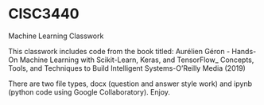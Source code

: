 # CISC3440
Machine Learning Classwork

This classwork includes code from the book titled: 
Aurélien Géron - Hands-On Machine Learning with Scikit-Learn, Keras, and TensorFlow_ Concepts, Tools, and Techniques to Build Intelligent Systems-O’Reilly Media (2019)

There are two file types, docx (question and answer style work) and ipynb (python code using Google Collaboratory). Enjoy.
